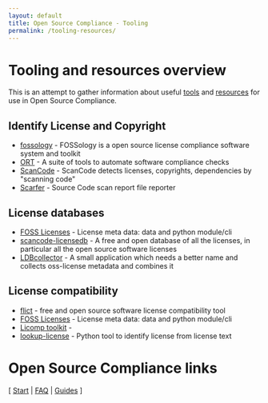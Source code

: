 ```yaml
---
layout: default
title: Open Source Compliance - Tooling
permalink: /tooling-resources/
---
```


# Tooling and resources overview

This is an attempt to gather information about useful [tools](/glossary#osc-tool) and [resources](/glossary#osc-resources) for use in Open Source Compliance.

## Identify License and Copyright

* [fossology](https://www.fossology.org/) - FOSSology is a open source license compliance software system and toolkit
* [ORT](https://github.com/oss-review-toolkit/ort) - A suite of tools to automate software compliance checks
* [ScanCode](https://github.com/aboutcode-org/scancode-toolkit/) - ScanCode detects licenses, copyrights, dependencies by "scanning code" 
* [Scarfer](https://github.com/hesa/scarfer) - Source Code scan report file reporter

## License databases

* [FOSS Licenses](https://github.com/hesa/foss-licenses) - License meta data: data and python module/cli
* [scancode-licensedb](https://scancode-licensedb.aboutcode.org/) - A free and open database of all the licenses, in particular all the open source software licenses
* [LDBcollector](https://github.com/maxhbr/LDBcollector) - A small application which needs a better name and collects oss-license metadata and combines it

## License compatibility

* [flict](https://github.com/vinland-technology/flict) -  free and open source software license compatibility tool
* [FOSS Licenses](https://github.com/hesa/foss-licenses) - License meta data: data and python module/cli
* [Licomp toolkit](https://github.com/hesa/licomp-toolkit) - 
* [lookup-license](https://github.com/hesa/lookup-license/) - Python tool to identify license from license text 


# Open Source Compliance links

[ [Start](/) | [FAQ](/faq) | [Guides](/guides) ]
